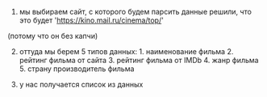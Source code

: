1) мы выбираем сайт, с которого будем парсить данные
  решили, что это будет  'https://kino.mail.ru/cinema/top/' 

  (потому что он без капчи)
  
2) оттуда мы берем 5 типов данных: 
        1. наименование фильма
        2. рейтинг фильма от сайта 
        3. рейтинг фильма от IMDb 
        4. жанр фильма 
        5. страну производитель фильма 

3) у нас получается список из данных

